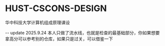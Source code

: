 # HUST-CSCONS-DESIGN
华中科技大学计算机组成原理课设

-- update 2025.9.24 本人只做了流水线，也就是检查的最基础部分，你如果想要拿高分可以参考别的仓库，如果只是过关，可以借鉴一下
